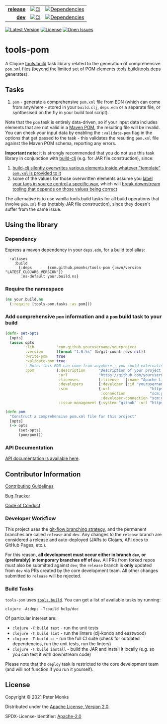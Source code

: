 | | | |
|---:|:---:|:---:|
| [**release**](https://github.com/pmonks/tools-pom/tree/release) | [![CI](https://github.com/pmonks/tools-pom/actions/workflows/ci.yml/badge.svg?branch=release)](https://github.com/pmonks/tools-pom/actions?query=workflow%3ACI+branch%3Arelease) | [![Dependencies](https://github.com/pmonks/tools-pom/actions/workflows/dependencies.yml/badge.svg?branch=release)](https://github.com/pmonks/tools-pom/actions?query=workflow%3Adependencies+branch%3Arelease) |
| [**dev**](https://github.com/pmonks/tools-pom/tree/dev) | [![CI](https://github.com/pmonks/tools-pom/actions/workflows/ci.yml/badge.svg?branch=dev)](https://github.com/pmonks/tools-pom/actions?query=workflow%3ACI+branch%3Adev) | [![Dependencies](https://github.com/pmonks/tools-pom/actions/workflows/dependencies.yml/badge.svg?branch=dev)](https://github.com/pmonks/tools-pom/actions?query=workflow%3Adependencies+branch%3Adev) |

[![Latest Version](https://img.shields.io/clojars/v/com.github.pmonks/tools-pom)](https://clojars.org/com.github.pmonks/tools-pom/) [![License](https://img.shields.io/github/license/pmonks/tools-pom.svg)](https://github.com/pmonks/tools-pom/blob/release/LICENSE) [![Open Issues](https://img.shields.io/github/issues/pmonks/tools-pom.svg)](https://github.com/pmonks/tools-pom/issues)


# tools-pom

A Clojure [tools.build](https://github.com/clojure/tools.build) task library related to the generation of comprehensive `pom.xml` files (beyond the limited set of POM elements tools.build/tools.deps generates).

## Tasks

1. `pom` - generate a comprehensive `pom.xml` file from EDN (which can come from anywhere - stored in your `build.clj`, `deps.edn` or a separate file, or synthesised on the fly in your build tool script).

Note that the `pom` task is entirely data-driven, so if your input data includes elements that are not valid in a [Maven POM](https://maven.apache.org/guides/introduction/introduction-to-the-pom.html), the resulting file will be invalid.  You can check your input data by enabling the `:validate-pom` flag in the options that get passed to the task - this validates the resulting `pom.xml` file against the Maven POM schema, reporting any errors.

**Important note:** it is strongly recommended that you do not use this task library in conjunction with [build-clj](https://github.com/seancorfield/build-clj) (e.g. for JAR file construction), since:
1. [build-clj silently overwrites various elements inside whatever "template" `pom.xml` is provided to it](https://github.com/seancorfield/build-clj/issues/24)
2. some of the values for those overwritten elements assume you [label your tags in source control a specific way](https://github.com/seancorfield/build-clj/blob/v0.8.3/src/org/corfield/build.clj#L151), which will [break downstream tooling that depends on those values being correct](https://cljdoc.org/builds/59944)

The alternative is to use vanilla tools.build tasks for all build operations that involve `pom.xml` files (notably JAR file construction), since they doesn't suffer from the same issue.

## Using the library

### Dependency

Express a maven dependency in your `deps.edn`, for a build tool alias:

```edn
  :aliases
    :build
      {:deps       {com.github.pmonks/tools-pom {:mvn/version "LATEST_CLOJARS_VERSION"}}
       :ns-default your.build.ns}
```

### Require the namespace

```clojure
(ns your.build.ns
  (:require [tools-pom.tasks :as pom]))
```

### Add comprehensive `pom` information and a `pom` build task to your build

```clojure
(defn- set-opts
  [opts]
  (assoc opts
         :lib          'com.github.yourusername/yourproject
         :version      (format "1.0.%s" (b/git-count-revs nil))
         :write-pom    true
         :validate-pom true
         ; Note: this EDN can come from anywhere - you could externalise it into a separate edn file (e.g. pom.edn), synthesise it from information elsewhere in your project, or whatever other scheme you like
         :pom          {:description      "Description of your project e.g. your project's GitHub \"short description\"."
                        :url              "https://github.com/yourusername/yourproject"
                        :licenses         [:license   {:name "Apache License 2.0" :url "http://www.apache.org/licenses/LICENSE-2.0.html"}] ; Note first element is a tag
                        :developers       [:developer {:id "yourusername" :name "yourname" :email "youremail@emailservice.com"}]           ; And here
                        :scm              {:url                  "https://github.com/yourusername/yourproject"
                                           :connection           "scm:git:git://github.com/yourusername/yourproject.git"
                                           :developer-connection "scm:git:ssh://git@github.com/yourusername/yourproject.git"}
                        :issue-management {:system "github" :url "https://github.com/yourusername/yourproject/issues"}}))

(defn pom
  "Construct a comprehensive pom.xml file for this project"
  [opts]
  (-> opts
      (set-opts)
      (pom/pom)))
```

### API Documentation

[API documentation is available here](https://pmonks.github.io/tools-pom/).

## Contributor Information

[Contributing Guidelines](https://github.com/pmonks/tools-pom/blob/release/.github/CONTRIBUTING.md)

[Bug Tracker](https://github.com/pmonks/tools-pom/issues)

[Code of Conduct](https://github.com/pmonks/tools-pom/blob/release/.github/CODE_OF_CONDUCT.md)

### Developer Workflow

This project uses the [git-flow branching strategy](https://nvie.com/posts/a-successful-git-branching-model/), and the permanent branches are called `release` and `dev`.  Any changes to the `release` branch are considered a release and auto-deployed (JARs to Clojars, API docs to GitHub Pages, etc.).

For this reason, **all development must occur either in branch `dev`, or (preferably) in temporary branches off of `dev`.**  All PRs from forked repos must also be submitted against `dev`; the `release` branch is **only** updated from `dev` via PRs created by the core development team.  All other changes submitted to `release` will be rejected.

### Build Tasks

`tools-pom` uses [`tools.build`](https://clojure.org/guides/tools_build). You can get a list of available tasks by running:

```
clojure -A:deps -T:build help/doc
```

Of particular interest are:

* `clojure -T:build test` - run the unit tests
* `clojure -T:build lint` - run the linters (clj-kondo and eastwood)
* `clojure -T:build ci` - run the full CI suite (check for outdated dependencies, run the unit tests, run the linters)
* `clojure -T:build install` - build the JAR and install it locally (e.g. so you can test it with downstream code)

Please note that the `deploy` task is restricted to the core development team (and will not function if you run it yourself).

## License

Copyright © 2021 Peter Monks

Distributed under the [Apache License, Version 2.0](http://www.apache.org/licenses/LICENSE-2.0).

SPDX-License-Identifier: [Apache-2.0](https://spdx.org/licenses/Apache-2.0)
